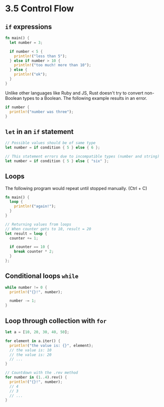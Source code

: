 # 3.5 Control Flow

## `if` expressions

```rust
fn main() {
  let number = 3;

  if number < 5 {
    println!("less than 5");
  } else if number > 10 {
    println!("too much! more than 10");
  } else {
    println!("ok");
  }
}
```

Unlike other languages like Ruby and JS, Rust doesn't try to convert non-Boolean types to a Boolean. The following example results in an error.

```rust
if number {
  println!("number was three");
}
```

## `let` in an `if` statement

```rust
// Possible values should be of same type
let number = if condition { 5 } else { 6 };

// This statement errors due to incompatible types (number and string)
let number = if condition { 5 } else { "six" };
```

## Loops

The following program would repeat until stopped manually. (Ctrl + C)

```rust
fn main() {
  loop {
    println!("again!");
  }
}
```

```rust
// Returning values from loops
// When counter gets to 10, result = 20
let result = loop {
  counter += 1;

  if counter == 10 {
    break counter * 2;
  }
};
```

## Conditional loops `while`

```rust
while number != 0 {
  println!("{}!", number);

  number -= 1;
}
```

## Loop through collection with `for`

```rust
let a = [10, 20, 30, 40, 50];

for element in a.iter() {
  println!("the value is: {}", element);
  // the value is: 10
  // the value is: 20
  // ...
}
```

```rust
// Countdown with the .rev method
for number in (1..4).rev() {
  println!("{}!", number);
  // 4
  // 3
  // ...
}
```
